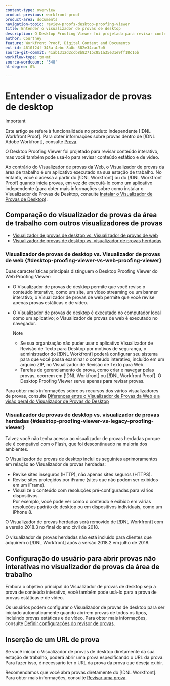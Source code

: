 ```yaml
---
content-type: overview
product-previous: workfront-proof
product-area: documents
navigation-topic: review-proofs-desktop-proofing-viewer
title: Entender o visualizador de provas de desktop
description: O Desktop Proofing Viewer foi projetado para revisar conteúdo interativo, mas você também pode usá-lo para revisar conteúdo estático e de vídeo.
author: Courtney
feature: Workfront Proof, Digital Content and Documents
exl-id: 4610f24f-345a-4ebc-8a0c-382e34cac7b0
source-git-commit: 41ab1312d2ccb8b8271bc851a35e31e9ff18c16b
workflow-type: tm+mt
source-wordcount: '548'
ht-degree: 0%

---
```


# Entender o visualizador de provas de desktop

>[!IMPORTANT]
>
>Este artigo se refere à funcionalidade no produto independente [!DNL Workfront Proof]. Para obter informações sobre provas dentro de [!DNL Adobe Workfront], consulte [Prova](../../../review-and-approve-work/proofing/proofing.md).

O Desktop Proofing Viewer foi projetado para revisar conteúdo interativo, mas você também pode usá-lo para revisar conteúdo estático e de vídeo.

Ao contrário do Visualizador de provas da Web, o Visualizador de provas da área de trabalho é um aplicativo executado na sua estação de trabalho. No entanto, você o acessa a partir do [!DNL Workfront] ou do [!DNL Workfront Proof] quando inicia provas, em vez de executá-lo como um aplicativo independente (para obter mais informações sobre como instalar o Visualizador de Provas de Desktop, consulte [Instalar o Visualizador de Provas de Desktop](../../../review-and-approve-work/proofing/use-the-desktop-proofing-viewer/installing-desktop-proofing-viewer.md)).

## Comparação do visualizador de provas da área de trabalho com outros visualizadores de provas

* [Visualizador de provas de desktop vs. Visualizador de provas de web](#desktop-proofing-viewer-vs-web-proofing-viewer)
* [Visualizador de provas de desktop vs. visualizador de provas herdadas](#desktop-proofing-viewer-vs-legacy-proofing-viewer)

### Visualizador de provas de desktop vs. Visualizador de provas de web {#desktop-proofing-viewer-vs-web-proofing-viewer}

Duas características principais distinguem o Desktop Proofing Viewer do Web Proofing Viewer:

* O Visualizador de provas de desktop permite que você revise o conteúdo interativo, como um site, um vídeo streaming ou um banner interativo; o Visualizador de provas de web permite que você revise apenas provas estáticas e de vídeo.
* O Visualizador de provas de desktop é executado no computador local como um aplicativo; o Visualizador de provas de web é executado no navegador.

  >[!NOTE]
  >
  >   * Se sua organização não puder usar o aplicativo Visualizador de Revisão de Texto para Desktop por motivos de segurança, o administrador do [!DNL Workfront] poderá configurar seu sistema para que você possa examinar o conteúdo interativo, incluído em um arquivo ZIP, no Visualizador de Revisão de Texto para Web.
  >   * Tarefas de gerenciamento de prova, como criar e navegar pelas provas, ocorrem em [!DNL Workfront] ou [!DNL Workfront Proof]. O Desktop Proofing Viewer serve apenas para revisar provas.


Para obter mais informações sobre os recursos dos vários visualizadores de provas, consulte [Diferenças entre o Visualizador de Provas da Web e a visão geral do Visualizador de Provas do Desktop](../../../review-and-approve-work/proofing/proofing-overview/understand-differences-between-web-viewer.md)

### Visualizador de provas de desktop vs. visualizador de provas herdadas {#desktop-proofing-viewer-vs-legacy-proofing-viewer}

Talvez você não tenha acesso ao visualizador de provas herdadas porque ele é compatível com o Flash, que foi descontinuado na maioria dos ambientes.

O Visualizador de provas de desktop inclui os seguintes aprimoramentos em relação ao Visualizador de provas herdadas:

* Revise sites inseguros (HTTP), não apenas sites seguros (HTTPS).
* Revise sites protegidos por iFrame (sites que não podem ser exibidos em um iFrame).
* Visualize o conteúdo com resoluções pré-configuradas para vários dispositivos.\
   Por exemplo, você pode ver como o conteúdo é exibido em várias resoluções padrão de desktop ou em dispositivos individuais, como um iPhone 8.

O Visualizador de provas herdadas será removido de [!DNL Workfront] com a versão 2018.3 no final do ano civil de 2018.

O visualizador de provas herdadas não está incluído para clientes que adquirem o [!DNL Workfront] após a versão 2018.2 em julho de 2018.

## Configuração do usuário para abrir provas não interativas no visualizador de provas da área de trabalho

Embora o objetivo principal do Visualizador de provas de desktop seja a prova de conteúdo interativo, você também pode usá-lo para a prova de provas estáticas e de vídeo.

Os usuários podem configurar o Visualizador de provas de desktop para ser iniciado automaticamente quando abrirem provas de todos os tipos, incluindo provas estáticas e de vídeo. Para obter mais informações, consulte [Definir configurações do revisor de provas](../../../review-and-approve-work/proofing/reviewing-proofs-within-workfront/configure-proofing-viewer-settings.md).

## Inserção de um URL de prova

Se você iniciar o Visualizador de provas de desktop diretamente da sua estação de trabalho, poderá abrir uma prova especificando o URL da prova. Para fazer isso, é necessário ter o URL da prova da prova que deseja exibir.

Recomendamos que você abra provas diretamente do [!DNL Workfront]. Para obter mais informações, consulte [Revisar uma prova](../../../review-and-approve-work/proofing/reviewing-proofs-within-workfront/review-a-proof/review-a-proof.md).
